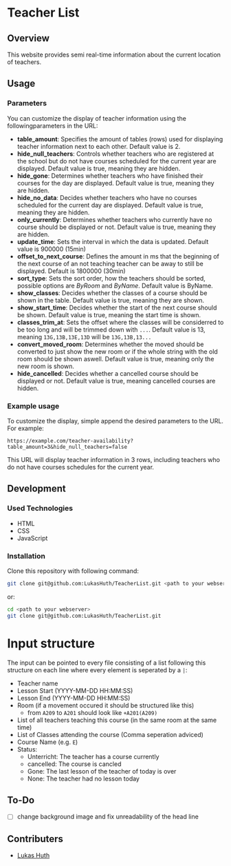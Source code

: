 # Teacher List

## Overview

This website provides semi real-time information about the current location of teachers.

## Usage

### Parameters

You can customize the display of teacher information using the followingparameters in the URL:

- **table_amount**: Specifies the amount of tables (rows) used for displaying teacher information next
to each other. Default value is 2.
- **hide_null_teachers**: Controls whether teachers who are registered at the school but do not
have courses scheduled for the current year are displayed. Default value is true, meaning they
are hidden.
- **hide_gone**: Determines whether teachers who have finished their courses for the day are
displayed. Default value is true, meaning they are hidden.
- **hide_no_data**: Decides whether teachers who have no courses scheduled for the current day
are displayed. Default value is true, meaning they are hidden.
- **only_currently**: Determines whether teachers who currently have no course should be displayed
or not. Default value is true, meaning they are hidden.
- **update_time**: Sets the interval in which the data is updated. Default value is 900000 (15min)
- **offset_to_next_course**: Defines the amount in ms that the beginning of the next course of
an not teaching teacher can be away to still be displayed. Default is 1800000 (30min)
- **sort_type**: Sets the sort order, how the teachers should be sorted, possible options are
*ByRoom* and *ByName*. Default value is ByName.
- **show_classes**: Decides whether the classes of a course should be shown in the table.
Default value is true, meaning they are shown.
- **show_start_time**: Decides whether the start of the next course should be shown.
Default value is true, meaning the start time is shown.
- **classes_trim_at**: Sets the offset where the classes will be considerred to be too long and
will be trimmed down with `...`. Default value is 13, meaning `13G,13B,13E,13D` will be 
`13G,13B,13...`
- **convert_moved_room**: Determines whether the moved should be converted to just show the new
room or if the whole string with the old room should be shown aswell.
Default value is true, meaning only the new room is shown.
- **hide_cancelled**: Decides whether a cancelled course should be displayed or not.
Default value is true, meaning cancelled courses are hidden.

### Example usage

To customize the display, simple append the desired parameters to the URL. For example:

```
https://example.com/teacher-availability?table_amount=3&hide_null_teachers=false
```

This URL will display teacher information in 3 rows, including teachers who do not have courses schedules for the current year.

## Development

### Used Technologies

- HTML
- CSS
- JavaScript

### Installation

Clone this repository with following command:
```bash
git clone git@github.com:LukasHuth/TeacherList.git <path to your webserver>
```
or:
```bash
cd <path to your webserver>
git clone git@github.com:LukasHuth/TeacherList.git
```

# Input structure

The input can be pointed to every file consisting of a list following this structure on each line
where every element is seperated by a `|`:

- Teacher name
- Lesson Start (YYYY-MM-DD HH:MM:SS)
- Lesson End (YYYY-MM-DD HH:MM:SS)
- Room (if a movement occured it should be structured like this)
  - from `A209` to `A201` should look like `+A201(A209)`
- List of all teachers teaching this course (in the same room at the same time)
- List of Classes attending the course (Comma seperation adviced)
- Course Name (e.g. `E`)
- Status:
  - Unterricht: The teacher has a course currently
  - cancelled: The course is cancled
  - Gone: The last lesson of the teacher of today is over
  - None: The teacher had no lesson today

## To-Do

- [ ] change background image and fix unreadability of the head line

## Contributers
- [Lukas Huth](https://github.com/LukasHuth)
